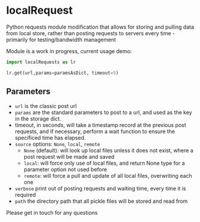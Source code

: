 # localRequest
Python requests module modification that allows for storing and pulling data from local store, rather than posting requests to servers every time - primarily for testing/bandwidth management


Module is a work in progress, current usage demo:

```python
import localRequests as lr

lr.get(url,params=paramsAsDict, timeout=5)
```

## Parameters
* `url` is the classic post url
* `params` are the standard parameters to post to a url, and used as the key in the storage dict.
* timeout, in seconds, will take a timestamp record at the previous post requests, and if necessary, perform a wait function 
to ensure the specificed time has elapsed.
* `source` options: `None`, `local`, `remote`
    * `None` (default): will look up local files unless it does not exist, where a post request will be made and saved
    * `local`: will force only use of local files, and return None type for a parameter option not used before
    * `remote`: will force a pull and update of all local files, overwriting each one
* `verbose` print out of posting requests and waiting time, every time it is required
* `path` the directory path that all pickle files will be stored and read from


Please get in touch for any questions